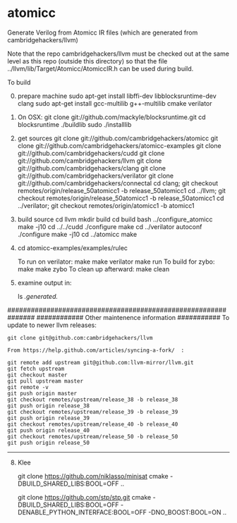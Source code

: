 # atomicc
Generate Verilog from Atomicc IR files (which are generated from cambridgehackers/llvm)

Note that the repo cambridgehackers/llvm must be checked out at the same level as this repo
(outside this directory) so that the file ../llvm/lib/Target/Atomicc/AtomiccIR.h can be used
during build.


To build

0) prepare machine
    sudo apt-get install libffi-dev libblocksruntime-dev clang
    sudo apt-get install gcc-multilib g++-multilib cmake verilator
0) On OSX:
    git clone git://github.com/mackyle/blocksruntime.git
    cd blocksruntime
    ./buildlib
    sudo ./installlib

1) get sources
    git clone git://github.com/cambridgehackers/atomicc
    git clone git://github.com/cambridgehackers/atomicc-examples
    git clone git://github.com/cambridgehackers/cudd
    git clone git://github.com/cambridgehackers/llvm
    git clone git://github.com/cambridgehackers/clang
    git clone git://github.com/cambridgehackers/verilator
    git clone git://github.com/cambridgehackers/connectal
    cd clang; git checkout remotes/origin/release_50atomicc1 -b release_50atomicc1
    cd ../llvm; git checkout remotes/origin/release_50atomicc1 -b release_50atomicc1
    cd ../verilator; git checkout remotes/origin/atomicc1 -b atomicc1

2) build source
    cd llvm 
    mkdir build
    cd build
    bash ../configure_atomicc
    make -j10
    cd ../../cudd
    ./configure
    make
    cd ../verilator
    autoconf
    ./configure
    make -j10
    cd ../atomicc
    make

3) cd atomicc-examples/examples/rulec

    To run on verilator:
        make 
        make verilator
        make run
    To build for zybo:
        make
        make zybo
    To clean up afterward:
        make clean

4) examine output in:

    ls *.generated.*

###############################################################
############ Other maintenence information ###########
To update to newer llvm releases:

    git clone git@github.com:cambridgehackers/llvm

    From https://help.github.com/articles/syncing-a-fork/  :

    git remote add upstream git@github.com:llvm-mirror/llvm.git
    git fetch upstream
    git checkout master
    git pull upstream master
    git remote -v
    git push origin master
    git checkout remotes/upstream/release_38 -b release_38
    git push origin release_38
    git checkout remotes/upstream/release_39 -b release_39
    git push origin release_39
    git checkout remotes/upstream/release_40 -b release_40
    git push origin release_40
    git checkout remotes/upstream/release_50 -b release_50
    git push origin release_50

----------------

8) Klee

    git clone https://github.com/niklasso/minisat
    cmake -DBUILD_SHARED_LIBS:BOOL=OFF ..

    git clone https://github.com/stp/stp.git
    cmake -DBUILD_SHARED_LIBS:BOOL=OFF -DENABLE_PYTHON_INTERFACE:BOOL=OFF -DNO_BOOST:BOOL=ON ..

